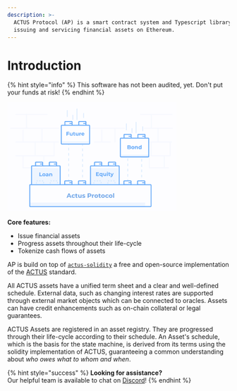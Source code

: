 ```yaml
---
description: >-
  ACTUS Protocol (AP) is a smart contract system and Typescript library for
  issuing and servicing financial assets on Ethereum.
---
```


# Introduction



{% hint style="info" %}
This software has not been audited, yet. Don't put your funds at risk!
{% endhint %}

![](.gitbook/assets/image%20%281%29.png)



**Core features:**

* Issue financial assets
* Progress assets throughout their life-cycle
* Tokenize cash flows of assets

AP is build on top of [`actus-solidity`](https://github.com/atpar/ap-monorepo/tree/master/packages/actus-solidity) a free and open-source implementation of the [ACTUS](https://www.actusfrf.org/) standard. 

All ACTUS assets have a unified term sheet and a clear and well-defined schedule. External data, such as changing interest rates are supported through external market objects which can be connected to oracles. Assets can have credit enhancements such as on-chain collateral or legal guarantees.

ACTUS Assets are registered in an asset registry. They are progressed through their life-cycle according to their schedule. An Asset's schedule, which is the basis for the state machine, is derived from its terms using the solidity implementation of ACTUS, guaranteeing a common understanding about _who owes what to whom and when_.

{% hint style="success" %}
**Looking for assistance?**   
Our helpful team is available to chat on [Discord](https://discord.gg/WdAhDYq)!
{% endhint %}

